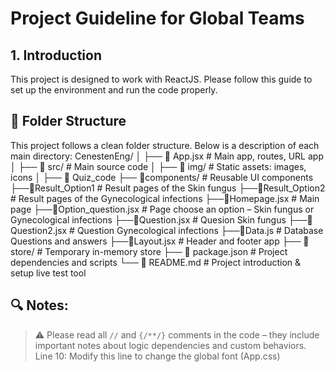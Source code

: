 # Project Guideline for Global Teams

## 1. Introduction

This project is designed to work with ReactJS. Please follow this guide to set up the environment and run the code properly.

## 📁 Folder Structure

This project follows a clean folder structure. Below is a description of each main directory:
CenestenEng/
│
├── 📁 App.jsx # Main app, routes, URL app
│
├── 📁 src/ # Main source code
│ ├── 📁 img/ # Static assets: images, icons
│ ├── 📁 Quiz_code
├── 📁components/ # Reusable UI components
├──📁Result_Option1 # Result pages of the Skin fungus
├──📁Result_Option2 # Result pages of the Gynecological infections
├──📄Homepage.jsx # Main page
├──📄Option_question.jsx # Page choose an option – Skin fungus or Gynecological infections
├──📄Question.jsx # Quesion Skin fungus
├──📄Question2.jsx # Question Gynecological infections
├──📄Data.js # Database Questions and answers
├──📄Layout.jsx # Header and footer app
├── 📁 store/ # Temporary in-memory store
├── 📄 package.json # Project dependencies and scripts
└── 📄 README.md # Project introduction & setup live test tool

## 🔍 Notes:

> ⚠️ Please read all `//` and `{/**/}` comments in the code – they include important notes about logic dependencies and custom behaviors.
> Line 10: Modify this line to change the global font (App.css)
